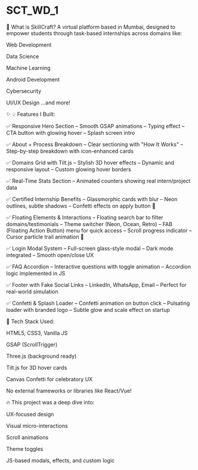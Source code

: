 # SCT_WD_1

🔷 What is SkillCraft?
A virtual platform based in Mumbai, designed to empower students through task-based internships across domains like:

Web Development

Data Science

Machine Learning

Android Development

Cybersecurity

UI/UX Design
...and more!

✨ 💡 Features I Built:

✅ Responsive Hero Section
– Smooth GSAP animations
– Typing effect
– CTA button with glowing hover
– Splash screen intro

✅ About + Process Breakdown
– Clear sectioning with "How It Works"
– Step-by-step breakdown with icon-enhanced cards

✅ Domains Grid with Tilt.js
– Stylish 3D hover effects
– Dynamic and responsive layout
– Custom glowing hover borders

✅ Real-Time Stats Section
– Animated counters showing real intern/project data

✅ Certified Internship Benefits
– Glassmorphic cards with blur
– Neon outlines, subtle shadows
– Confetti effects on apply button 🎉

✅ Floating Elements & Interactions
– Floating search bar to filter domains/testimonials
– Theme switcher (Neon, Ocean, Retro)
– FAB (Floating Action Button) menu for quick access
– Scroll progress indicator
– Cursor particle trail animation 🌌

✅ Login Modal System
– Full-screen glass-style modal
– Dark mode integrated
– Smooth open/close UX

✅ FAQ Accordion
– Interactive questions with toggle animation
– Accordion logic implemented in JS

✅ Footer with Fake Social Links
– LinkedIn, WhatsApp, Email
– Perfect for real-world simulation

✅ Confetti & Splash Loader
– Confetti animation on button click
– Pulsating loader with branded logo
– Subtle glow and scale effect on startup

🔮 Tech Stack Used:

HTML5, CSS3, Vanilla JS

GSAP (ScrollTrigger)

Three.js (background ready)

Tilt.js for 3D hover cards

Canvas Confetti for celebratory UX

No external frameworks or libraries like React/Vue!

🔥 This project was a deep dive into:

UX-focused design

Visual micro-interactions

Scroll animations

Theme toggles

JS-based modals, effects, and custom logic
